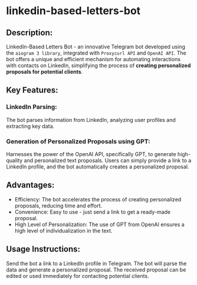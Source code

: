 # linkedin-based-letters-bot
## Description:
LinkedIn-Based Letters Bot - an innovative Telegram bot developed using the `aiogram 3 library`, integrated with `Proxycurl API` and `OpenAI API`. The bot offers a unique and efficient mechanism for automating interactions with contacts on LinkedIn, simplifying the process of **creating personalized proposals for potential clients**.

## Key Features:

### LinkedIn Parsing:

The bot parses information from LinkedIn, analyzing user profiles and extracting key data.
### Generation of Personalized Proposals using GPT:

Harnesses the power of the OpenAI API, specifically GPT, to generate high-quality and personalized text proposals.
Users can simply provide a link to a LinkedIn profile, and the bot automatically creates a personalized proposal.
## Advantages:

- Efficiency: The bot accelerates the process of creating personalized proposals, reducing time and effort.
- Convenience: Easy to use - just send a link to get a ready-made proposal.
- High Level of Personalization: The use of GPT from OpenAI ensures a high level of individualization in the text.
## Usage Instructions:

Send the bot a link to a LinkedIn profile in Telegram.
The bot will parse the data and generate a personalized proposal.
The received proposal can be edited or used immediately for contacting potential clients.
